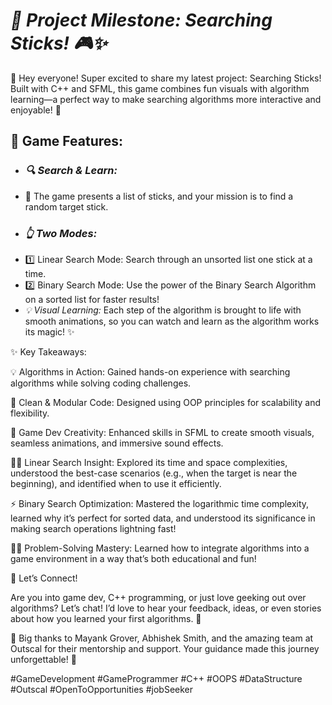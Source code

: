 # ***🚀 Project Milestone: Searching Sticks! 🎮✨***

🌟 Hey everyone! Super excited to share my latest project: Searching Sticks! Built with C++ and SFML, this game combines fun visuals with algorithm learning—a perfect way to make searching algorithms more interactive and enjoyable! 🎉

## **🎯 Game Features:**
- ### *🔍 Search & Learn:*
- 🥢 The game presents a list of sticks, and your mission is to find a random target stick.
- ### *👆 Two Modes:*
- 1️⃣ Linear Search Mode: Search through an unsorted list one stick at a time.
- 2️⃣ Binary Search Mode: Use the power of the Binary Search Algorithm on a sorted list for faster results!
- *💡 Visual Learning:* Each step of the algorithm is brought to life with smooth animations, so you can watch and learn as the algorithm works its magic! ✨



✨ Key Takeaways:

💡 Algorithms in Action: Gained hands-on experience with searching algorithms while solving coding challenges.

🧩 Clean & Modular Code: Designed using OOP principles for scalability and flexibility.

🎨 Game Dev Creativity: Enhanced skills in SFML to create smooth visuals, seamless animations, and immersive sound effects.

👨‍💻 Linear Search Insight: Explored its time and space complexities, understood the best-case scenarios (e.g., when the target is near the beginning), and identified when to use it efficiently.

⚡ Binary Search Optimization: Mastered the logarithmic time complexity, learned why it’s perfect for sorted data, and understood its significance in making search operations lightning fast!

👨‍💻 Problem-Solving Mastery: Learned how to integrate algorithms into a game environment in a way that’s both educational and fun!



💬 Let’s Connect!

Are you into game dev, C++ programming, or just love geeking out over algorithms? Let’s chat! I’d love to hear your feedback, ideas, or even stories about how you learned your first algorithms. 🌟



🙏 Big thanks to Mayank Grover, Abhishek Smith, and the amazing team at Outscal for their mentorship and support. Your guidance made this journey unforgettable! 💖



#GameDevelopment #GameProgrammer #C++ #OOPS #DataStructure #Outscal #OpenToOpportunities #jobSeeker
